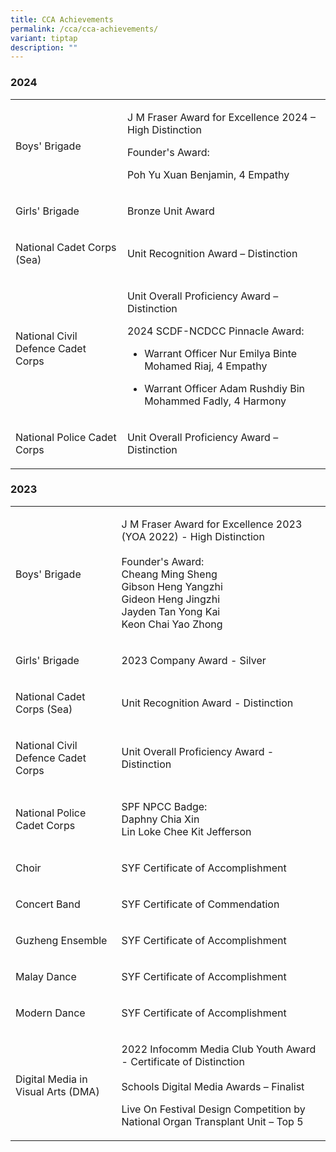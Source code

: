 ```yaml
---
title: CCA Achievements
permalink: /cca/cca-achievements/
variant: tiptap
description: ""
---
```

<h3>2024</h3>
<table style="minWidth: 50px">
<colgroup>
<col>
<col>
</colgroup>
<tbody>
<tr>
<td rowspan="1" colspan="1">
<p>Boys' Brigade</p>
</td>
<td rowspan="1" colspan="1">
<p>J M Fraser Award for Excellence 2024 – High Distinction
<br>
</p>
<p>Founder's Award:</p>
<p>Poh Yu Xuan Benjamin, 4 Empathy</p>
</td>
</tr>
<tr>
<td rowspan="1" colspan="1">
<p>Girls' Brigade</p>
</td>
<td rowspan="1" colspan="1">
<p>Bronze Unit Award</p>
</td>
</tr>
<tr>
<td rowspan="1" colspan="1">
<p>National Cadet Corps (Sea)&nbsp;&nbsp;&nbsp;&nbsp;&nbsp;&nbsp;</p>
</td>
<td rowspan="1" colspan="1">
<p>Unit Recognition Award – Distinction</p>
</td>
</tr>
<tr>
<td rowspan="1" colspan="1">
<p>National Civil Defence Cadet Corps</p>
</td>
<td rowspan="1" colspan="1">
<p>Unit Overall Proficiency Award – Distinction</p>
<p></p>
<p>2024 SCDF-NCDCC Pinnacle Award:</p>
<ul data-tight="true" class="tight">
<li>
<p>Warrant Officer Nur Emilya Binte Mohamed Riaj, 4 Empathy</p>
</li>
<li>
<p>Warrant Officer Adam Rushdiy Bin Mohammed Fadly, 4 Harmony</p>
</li>
</ul>
</td>
</tr>
<tr>
<td rowspan="1" colspan="1">
<p>National Police Cadet Corps</p>
</td>
<td rowspan="1" colspan="1">
<p>Unit Overall Proficiency Award – Distinction</p>
</td>
</tr>
</tbody>
</table>
<h3>2023</h3>
<table style="minWidth: 50px">
<colgroup>
<col>
<col>
</colgroup>
<tbody>
<tr>
<td rowspan="1" colspan="1">
<p>Boys' Brigade</p>
</td>
<td rowspan="1" colspan="1">
<p>J M Fraser Award for Excellence 2023 (YOA 2022) - High Distinction
<br>
<br>Founder's Award:
<br>Cheang Ming Sheng
<br>Gibson Heng Yangzhi
<br>Gideon Heng Jingzhi
<br>Jayden Tan Yong Kai
<br>Keon Chai Yao Zhong</p>
</td>
</tr>
<tr>
<td rowspan="1" colspan="1">
<p>Girls' Brigade</p>
</td>
<td rowspan="1" colspan="1">
<p>2023 Company Award - Silver</p>
</td>
</tr>
<tr>
<td rowspan="1" colspan="1">
<p>National Cadet Corps (Sea)</p>
</td>
<td rowspan="1" colspan="1">
<p>Unit Recognition Award - Distinction</p>
</td>
</tr>
<tr>
<td rowspan="1" colspan="1">
<p>National Civil Defence Cadet Corps</p>
</td>
<td rowspan="1" colspan="1">
<p>Unit Overall Proficiency Award - Distinction</p>
</td>
</tr>
<tr>
<td rowspan="1" colspan="1">
<p>National Police Cadet Corps</p>
</td>
<td rowspan="1" colspan="1">
<p>SPF NPCC Badge:
<br>Daphny Chia Xin
<br>Lin Loke Chee Kit Jefferson</p>
</td>
</tr>
<tr>
<td rowspan="1" colspan="1">
<p>Choir</p>
</td>
<td rowspan="1" colspan="1">
<p>SYF Certificate of Accomplishment</p>
</td>
</tr>
<tr>
<td rowspan="1" colspan="1">
<p>Concert Band</p>
</td>
<td rowspan="1" colspan="1">
<p>SYF Certificate of Commendation</p>
</td>
</tr>
<tr>
<td rowspan="1" colspan="1">
<p>Guzheng Ensemble</p>
</td>
<td rowspan="1" colspan="1">
<p>SYF Certificate of Accomplishment</p>
</td>
</tr>
<tr>
<td rowspan="1" colspan="1">
<p>Malay Dance</p>
</td>
<td rowspan="1" colspan="1">
<p>SYF Certificate of Accomplishment</p>
</td>
</tr>
<tr>
<td rowspan="1" colspan="1">
<p>Modern Dance</p>
</td>
<td rowspan="1" colspan="1">
<p>SYF Certificate of Accomplishment</p>
</td>
</tr>
<tr>
<td rowspan="1" colspan="1">
<p>Digital Media in Visual Arts (DMA)</p>
</td>
<td rowspan="1" colspan="1">
<p>2022 Infocomm Media Club Youth Award - Certificate of Distinction
<br>
<br>Schools Digital Media Awards – Finalist</p>
<p></p>
<p>Live On Festival Design Competition by National Organ Transplant Unit
– Top 5</p>
</td>
</tr>
</tbody>
</table>
<p></p>
